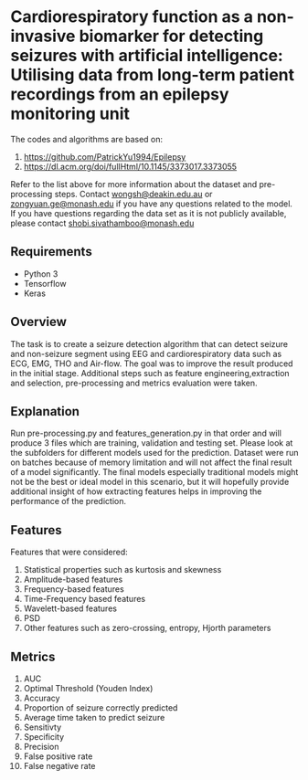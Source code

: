 # Cardiorespiratory function as a non-invasive biomarker for detecting seizures with artificial intelligence: Utilising data from long-term patient recordings from an epilepsy monitoring unit

The codes and algorithms are based on:
1. https://github.com/PatrickYu1994/Epilepsy  
2. https://dl.acm.org/doi/fullHtml/10.1145/3373017.3373055

Refer to the list above for more information about the dataset and pre-processing steps. Contact wongsh@deakin.edu.au or zongyuan.ge@monash.edu if you have any questions related to the model. If you have questions regarding the data set as it is not publicly available, please contact shobi.sivathamboo@monash.edu

## Requirements
- Python 3
- Tensorflow
- Keras 

## Overview
The task is to create a seizure detection algorithm that can detect seizure and non-seizure segment using EEG and cardiorespiratory data such as ECG, EMG, THO and Air-flow. The goal was to improve the result produced in the initial stage. Additional steps such as feature engineering,extraction and selection, pre-processing and metrics evaluation were taken.

## Explanation
Run pre-processing.py and features_generation.py in that order and will produce 3 files which are training, validation and testing set. Please look at the subfolders for different models used for the prediction. Dataset were run on batches because of memory limitation and will not affect the final result of a model significantly. The final models especially traditional models might not be the best or ideal model in this scenario, but it will hopefully provide additional insight of how extracting features helps in improving the performance of the prediction. 

## Features
Features that were considered:
1. Statistical properties such as kurtosis and skewness
2. Amplitude-based features
3. Frequency-based features 
4. Time-Frequency based features
5. Wavelett-based features
6. PSD
7. Other features such as zero-crossing, entropy, Hjorth parameters

## Metrics
1. AUC 
2. Optimal Threshold (Youden Index)
3. Accuracy
4. Proportion of seizure correctly predicted
5. Average time taken to predict seizure
6. Sensitivty 
7. Specificity
8. Precision
9. False positive rate
10. False negative rate
